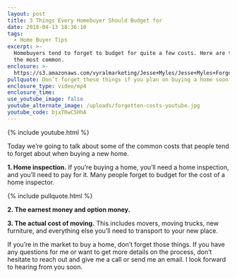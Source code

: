 ```yaml
---
layout: post
title: 3 Things Every Homebuyer Should Budget for
date: 2018-04-13 18:36:10
tags:
  - Home Buyer Tips
excerpt: >-
  Homebuyers tend to forget to budget for quite a few costs. Here are three of
  the most common.
enclosure: >-
  https://s3.amazonaws.com/vyralmarketing/Jesse+Myles/Jesse+Myles+Forgotten+Costs+April+1.mp4
pullquote: Don’t forget these things if you plan on buying a home soon.
enclosure_type: video/mp4
enclosure_time:
use_youtube_image: false
youtube_alternate_image: /uploads/forgotten-costs-youtube.jpg
youtube_code: bjxT0wC5HhA
---
```


{% include youtube.html %}

Today we’re going to talk about some of the common costs that people tend to forget about when buying a new home.

**1. Home inspection.** If you’re buying a home, you’ll need a home inspection, and you’ll need to pay for it. Many people forget to budget for the cost of a home inspector.

{% include pullquote.html %}

**2. The earnest money and option money.**

**3. The actual cost of moving.** This includes movers, moving trucks, new furniture, and everything else you’ll need to transport to your new place.

If you’re in the market to buy a home, don’t forget those things. If you have any questions for me or want to get more details on the process, don’t hesitate to reach out and give me a call or send me an email. I look forward to hearing from you soon.